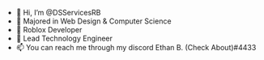 - 👋 Hi, I’m @DSServicesRB
- 👀 Majored in Web Design & Computer Science
- 🌱 Roblox Developer
- 💞️ Lead Technology Engineer
- 📫 You can reach me through my discord Ethan B. (Check About)#4433

<!---
projectroleplay/projectroleplay is a ✨ special ✨ repository because its `README.md` (this file) appears on your GitHub profile.
You can click the Preview link to take a look at your changes.
--->
